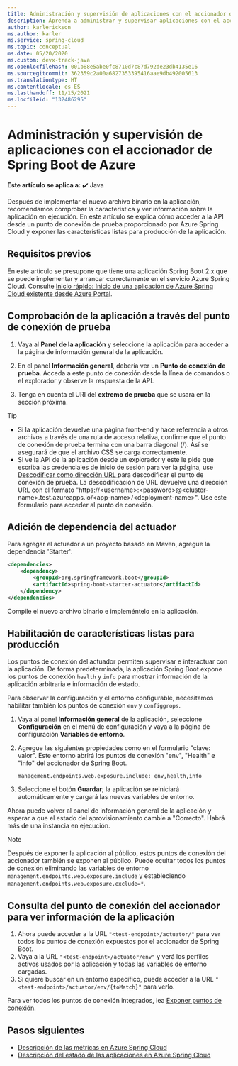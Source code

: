 ```yaml
---
title: Administración y supervisión de aplicaciones con el accionador de Spring Boot de Azure
description: Aprenda a administrar y supervisar aplicaciones con el accionador de Spring Boot.
author: karlerickson
ms.author: karler
ms.service: spring-cloud
ms.topic: conceptual
ms.date: 05/20/2020
ms.custom: devx-track-java
ms.openlocfilehash: 001b88e5abe0fc8710d7c87d792de23db4135e16
ms.sourcegitcommit: 362359c2a00a6827353395416aae9db492005613
ms.translationtype: HT
ms.contentlocale: es-ES
ms.lasthandoff: 11/15/2021
ms.locfileid: "132486295"
---
```

# <a name="manage-and-monitor-app-with-azure-spring-boot-actuator"></a>Administración y supervisión de aplicaciones con el accionador de Spring Boot de Azure

**Este artículo se aplica a:** ✔️ Java

Después de implementar el nuevo archivo binario en la aplicación, recomendamos comprobar la característica y ver información sobre la aplicación en ejecución. En este artículo se explica cómo acceder a la API desde un punto de conexión de prueba proporcionado por Azure Spring Cloud y exponer las características listas para producción de la aplicación.

## <a name="prerequisites"></a>Requisitos previos

En este artículo se presupone que tiene una aplicación Spring Boot 2.x que se puede implementar y arrancar correctamente en el servicio Azure Spring Cloud.  Consulte [Inicio rápido: Inicio de una aplicación de Azure Spring Cloud existente desde Azure Portal](./quickstart.md).

## <a name="verify-app-through-test-endpoint"></a>Comprobación de la aplicación a través del punto de conexión de prueba

1. Vaya al **Panel de la aplicación** y seleccione la aplicación para acceder a la página de información general de la aplicación.

1. En el panel **Información general**, debería ver un **Punto de conexión de prueba**.  Acceda a este punto de conexión desde la línea de comandos o el explorador y observe la respuesta de la API.

1. Tenga en cuenta el URI del **extremo de prueba** que se usará en la sección próxima.

>[!TIP]
> * Si la aplicación devuelve una página front-end y hace referencia a otros archivos a través de una ruta de acceso relativa, confirme que el punto de conexión de prueba termina con una barra diagonal (/). Así se asegurará de que el archivo CSS se carga correctamente.
> * Si ve la API de la aplicación desde un explorador y este le pide que escriba las credenciales de inicio de sesión para ver la página, use [Descodificar como dirección URL ](https://www.urldecoder.org/) para descodificar el punto de conexión de prueba. La descodificación de URL devuelve una dirección URL con el formato "https://\<username>:\<password>@\<cluster-name>.test.azureapps.io/\<app-name>/\<deployment-name>".  Use este formulario para acceder al punto de conexión.

## <a name="add-actuator-dependency"></a>Adición de dependencia del actuador

Para agregar el actuador a un proyecto basado en Maven, agregue la dependencia 'Starter':

```xml
<dependencies>
    <dependency>
        <groupId>org.springframework.boot</groupId>
        <artifactId>spring-boot-starter-actuator</artifactId>
    </dependency>
</dependencies>
```

Compile el nuevo archivo binario e impleméntelo en la aplicación.

## <a name="enable-production-ready-features"></a>Habilitación de características listas para producción

Los puntos de conexión del actuador permiten supervisar e interactuar con la aplicación. De forma predeterminada, la aplicación Spring Boot expone los puntos de conexión `health` y `info` para mostrar información de la aplicación arbitraria e información de estado.

Para observar la configuración y el entorno configurable, necesitamos habilitar también los puntos de conexión `env` y `configgrops`.

1. Vaya al panel **Información general** de la aplicación, seleccione **Configuración** en el menú de configuración y vaya a la página de configuración **Variables de entorno**.
1. Agregue las siguientes propiedades como en el formulario "clave: valor". Este entorno abrirá los puntos de conexión "env", "Health" e "info" del accionador de Spring Boot.

   ```properties
   management.endpoints.web.exposure.include: env,health,info
   ```

1. Seleccione el botón **Guardar**; la aplicación se reiniciará automáticamente y cargará las nuevas variables de entorno.

Ahora puede volver al panel de información general de la aplicación y esperar a que el estado del aprovisionamiento cambie a "Correcto".  Habrá más de una instancia en ejecución.

> [!Note]
> Después de exponer la aplicación al público, estos puntos de conexión del accionador también se exponen al público. Puede ocultar todos los puntos de conexión eliminando las variables de entorno `management.endpoints.web.exposure.include` y estableciendo `management.endpoints.web.exposure.exclude=*`.

## <a name="view-the-actuator-endpoint-to-view-application-information"></a>Consulta del punto de conexión del accionador para ver información de la aplicación

1. Ahora puede acceder a la URL `"<test-endpoint>/actuator/"` para ver todos los puntos de conexión expuestos por el accionador de Spring Boot.
1. Vaya a la URL `"<test-endpoint>/actuator/env"` y verá los perfiles activos usados por la aplicación y todas las variables de entorno cargadas.
1. Si quiere buscar en un entorno específico, puede acceder a la URL `"<test-endpoint>/actuator/env/{toMatch}"` para verlo.

Para ver todos los puntos de conexión integrados, lea [Exponer puntos de conexión](https://docs.spring.io/spring-boot/docs/current/reference/html/production-ready-features.html#production-ready-endpoints-exposing-endpoints).

## <a name="next-steps"></a>Pasos siguientes

* [Descripción de las métricas en Azure Spring Cloud](./concept-metrics.md)
* [Descripción del estado de las aplicaciones en Azure Spring Cloud](./concept-app-status.md)
